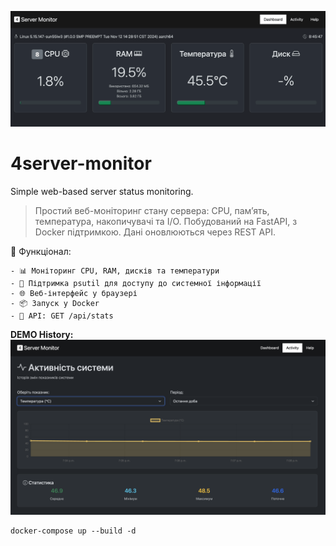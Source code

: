 ![Example](https://github.com/ArtemHarbetskyi/4server-monitor/blob/main/demo/example.gif)

# 4server-monitor
Simple web-based server status monitoring.

> Простий веб-моніторинг стану сервера: CPU, памʼять, температура, накопичувачі та I/O.
Побудований на FastAPI, з Docker підтримкою. Дані оновлюються через REST API.

🚀 Функціонал:

	- 📊 Моніторинг CPU, RAM, дисків та температури
	- 🧊 Підтримка psutil для доступу до системної інформації
	- 🌐 Веб-інтерфейс у браузері
	- 📦 Запуск у Docker
	- 🔌 API: GET /api/stats



**DEMO History:**
![History](https://github.com/ArtemHarbetskyi/4server-monitor/blob/main/demo/act1.png)

```
docker-compose up --build -d
```
